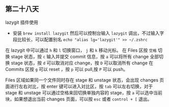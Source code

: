 ## 第二十八天

lazygit 插件使用

- 安装 `brew install lazygit`
  然后可以控制台输入 `lazygit` 调出，不过输入字段比较长，可以配置别名 `echo "alias lg='lazygit'" >> ~/.zshrc`

在 lazygit 中可以通过 `h` 和 `l` 切换窗口， `j` 和 `k` 移动光标。
在 Files 区按 `空格` 切换 stage 状态，按 `c` 输入并提交 commit 信息，按 `a` 可以将所有 change 全部切换 stage 状态，按 `d` 可以取消对应 change，按 `D` 可以取消所有 change
在 Commits 区按 `g` 可以 reset ，按 `p` 可以 pull,按 `P` 可以 push。

Files 区域如果同一个文件同时存在 stage 和 unstage 状态，会出现 changes 页面进行左右对比，按 enter 键可以进入对比区，按 `tab` 可以左右切换，对于 stage 和 unstage 可以通过空格来回切换单独内容的 stage，按 `a` 可以选中当前块，如果想退出当前 changes 页面，可以按 `esc` 或者 `control + [` 退出。
